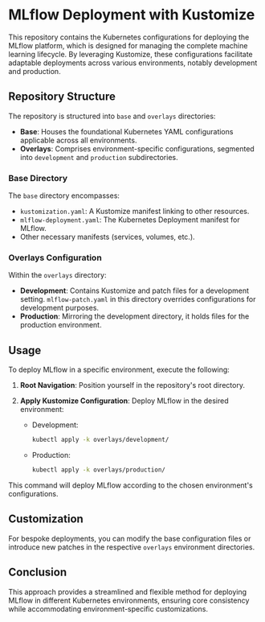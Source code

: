 # MLflow Deployment with Kustomize

This repository contains the Kubernetes configurations for deploying the MLflow platform, which is designed for managing the complete machine learning lifecycle. By leveraging Kustomize, these configurations facilitate adaptable deployments across various environments, notably development and production.

## Repository Structure

The repository is structured into `base` and `overlays` directories:

- **Base**: Houses the foundational Kubernetes YAML configurations applicable across all environments.
- **Overlays**: Comprises environment-specific configurations, segmented into `development` and `production` subdirectories.

### Base Directory

The `base` directory encompasses:

- `kustomization.yaml`: A Kustomize manifest linking to other resources.
- `mlflow-deployment.yaml`: The Kubernetes Deployment manifest for MLflow.
- Other necessary manifests (services, volumes, etc.).

### Overlays Configuration

Within the `overlays` directory:

- **Development**: Contains Kustomize and patch files for a development setting. `mlflow-patch.yaml` in this directory overrides configurations for development purposes.
- **Production**: Mirroring the development directory, it holds files for the production environment.

## Usage

To deploy MLflow in a specific environment, execute the following:

1. **Root Navigation**: Position yourself in the repository's root directory.

2. **Apply Kustomize Configuration**: Deploy MLflow in the desired environment:

   - Development:
     ```bash
     kubectl apply -k overlays/development/
     ```
   - Production:
     ```bash
     kubectl apply -k overlays/production/
     ```

This command will deploy MLflow according to the chosen environment's configurations.

## Customization

For bespoke deployments, you can modify the base configuration files or introduce new patches in the respective `overlays` environment directories.

## Conclusion

This approach provides a streamlined and flexible method for deploying MLflow in different Kubernetes environments, ensuring core consistency while accommodating environment-specific customizations.
